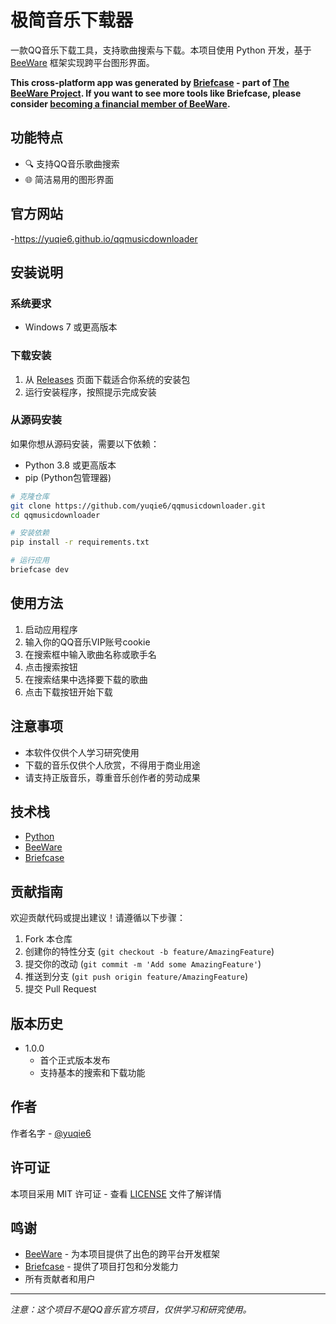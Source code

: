 # 极简音乐下载器 

一款QQ音乐下载工具，支持歌曲搜索与下载。本项目使用 Python 开发，基于 [BeeWare](https://beeware.org/) 框架实现跨平台图形界面。

**This cross-platform app was generated by [Briefcase](https://briefcase.readthedocs.io/) - part of [The BeeWare Project](https://beeware.org/). If you want to see more tools like Briefcase, please consider [becoming a financial member of BeeWare](https://beeware.org/contributing/membership).**

## 功能特点

- 🔍 支持QQ音乐歌曲搜索
- 🌐 简洁易用的图形界面
  
## 官方网站
-https://yuqie6.github.io/qqmusicdownloader

## 安装说明

### 系统要求
- Windows 7 或更高版本

### 下载安装
1. 从 [Releases](https://github.com/YOUR_USERNAME/qq-music-downloader/releases) 页面下载适合你系统的安装包
2. 运行安装程序，按照提示完成安装

### 从源码安装
如果你想从源码安装，需要以下依赖：
- Python 3.8 或更高版本
- pip (Python包管理器)

```bash
# 克隆仓库
git clone https://github.com/yuqie6/qqmusicdownloader.git
cd qqmusicdownloader

# 安装依赖
pip install -r requirements.txt

# 运行应用
briefcase dev
```

## 使用方法

1. 启动应用程序
2. 输入你的QQ音乐VIP账号cookie
3. 在搜索框中输入歌曲名称或歌手名
4. 点击搜索按钮
5. 在搜索结果中选择要下载的歌曲
6. 点击下载按钮开始下载

## 注意事项

- 本软件仅供个人学习研究使用
- 下载的音乐仅供个人欣赏，不得用于商业用途
- 请支持正版音乐，尊重音乐创作者的劳动成果

## 技术栈

- [Python](https://www.python.org/)
- [BeeWare](https://beeware.org/)
- [Briefcase](https://briefcase.readthedocs.io/)

## 贡献指南

欢迎贡献代码或提出建议！请遵循以下步骤：

1. Fork 本仓库
2. 创建你的特性分支 (`git checkout -b feature/AmazingFeature`)
3. 提交你的改动 (`git commit -m 'Add some AmazingFeature'`)
4. 推送到分支 (`git push origin feature/AmazingFeature`)
5. 提交 Pull Request

## 版本历史

- 1.0.0
    - 首个正式版本发布
    - 支持基本的搜索和下载功能
    

## 作者

作者名字 - [@yuqie6](https://github.com/yuqie6)

## 许可证

本项目采用 MIT 许可证 - 查看 [LICENSE](LICENSE) 文件了解详情

## 鸣谢

- [BeeWare](https://beeware.org/) - 为本项目提供了出色的跨平台开发框架
- [Briefcase](https://briefcase.readthedocs.io/) - 提供了项目打包和分发能力
- 所有贡献者和用户

---

*注意：这个项目不是QQ音乐官方项目，仅供学习和研究使用。*
